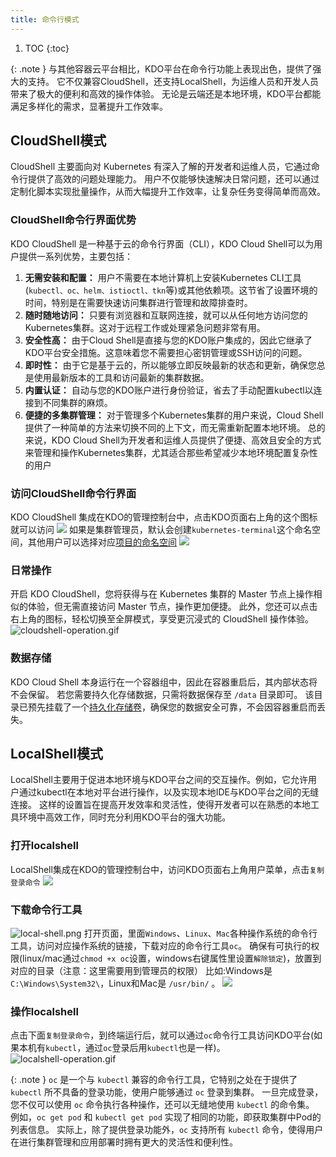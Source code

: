 ```yaml
---
title: 命令行模式
---
```


1. TOC
{:toc}


{: .note }
与其他容器云平台相比，KDO平台在命令行功能上表现出色，提供了强大的支持。
它不仅兼容CloudShell，还支持LocalShell，为运维人员和开发人员带来了极大的便利和高效的操作体验。
无论是云端还是本地环境，KDO平台都能满足多样化的需求，显著提升工作效率。


## CloudShell模式
CloudShell 主要面向对 Kubernetes 有深入了解的开发者和运维人员，它通过命令行提供了高效的问题处理能力。
用户不仅能够快速解决日常问题，还可以通过定制化脚本实现批量操作，从而大幅提升工作效率，让复杂任务变得简单而高效。

### CloudShell命令行界面优势
KDO CloudShell 是一种基于云的命令行界面（CLI），KDO Cloud Shell可以为用户提供一系列优势，主要包括：
1. **无需安装和配置：** 用户不需要在本地计算机上安装Kubernetes CLI工具(`kubectl、oc、helm、istioctl、tkn`等)或其他依赖项。这节省了设置环境的时间，特别是在需要快速访问集群进行管理和故障排查时。
2. **随时随地访问：** 只要有浏览器和互联网连接，就可以从任何地方访问您的Kubernetes集群。这对于远程工作或处理紧急问题非常有用。
3. **安全性高：** 由于Cloud Shell是直接与您的KDO账户集成的，因此它继承了KDO平台安全措施。这意味着您不需要担心密钥管理或SSH访问的问题。
4. **即时性：** 由于它是基于云的，所以能够立即反映最新的状态和更新，确保您总是使用最新版本的工具和访问最新的集群数据。
5. **内置认证：** 自动与您的KDO账户进行身份验证，省去了手动配置kubectl以连接到不同集群的麻烦。
6. **便捷的多集群管理：** 对于管理多个Kubernetes集群的用户来说，Cloud Shell提供了一种简单的方法来切换不同的上下文，而无需重新配置本地环境。
总的来说，KDO Cloud Shell为开发者和运维人员提供了便捷、高效且安全的方式来管理和操作Kubernetes集群，尤其适合那些希望减少本地环境配置复杂性的用户

### 访问CloudShell命令行界面
KDO CloudShell 集成在KDO的管理控制台中，点击KDO页面右上角的这个图标就可以访问
![](img/open-terminal.png)
如果是集群管理员，默认会创建`kubernetes-terminal`这个命名空间，其他用户可以选择对应[项目的命名空间](../devops/project-manage)
![](img/create-terminal.png)

### 日常操作
开启 KDO CloudShell，您将获得与在 Kubernetes 集群的 Master 节点上操作相似的体验，但无需直接访问 Master 节点，操作更加便捷。
此外，您还可以点击右上角的图标，轻松切换至全屏模式，享受更沉浸式的 CloudShell 操作体验。
![cloudshell-operation.gif](img/cloudshell-operation.gif)

### 数据存储
KDO Cloud Shell 本身运行在一个容器组中，因此在容器重启后，其内部状态将不会保留。
若您需要持久化存储数据，只需将数据保存至 `/data` 目录即可。
该目录已预先挂载了一个[持久化存储卷](../storage)，确保您的数据安全可靠，不会因容器重启而丢失。


## LocalShell模式
LocalShell主要用于促进本地环境与KDO平台之间的交互操作。例如，它允许用户通过kubectl在本地对平台进行操作，以及实现本地IDE与KDO平台之间的无缝连接。
这样的设置旨在提高开发效率和灵活性，使得开发者可以在熟悉的本地工具环境中高效工作，同时充分利用KDO平台的强大功能。

### 打开localshell
LocalShell集成在KDO的管理控制台中，访问KDO页面右上角用户菜单，点击`复制登录命令`
![](img/open-local-shell.png)


### 下载命令行工具
![local-shell.png](img/local-shell.png)
打开页面，里面`Windows`、`Linux`、`Mac`各种操作系统的命令行工具，访问对应操作系统的链接，下载对应的命令行工具`oc`。
确保有可执行的权限(linux/mac通过`chmod +x oc`设置，windows右键属性里设置`解除锁定`)，放置到对应的目录（注意：这里需要用到管理员的权限）
比如:Windows是`C:\Windows\System32\`，Linux和Mac是 `/usr/bin/` 。
![](img/windows-unlock.png)

### 操作localshell
点击下面`复制登录命令`，到终端运行后，就可以通过`oc`命令行工具访问KDO平台(如果本机有`kubectl`，通过`oc`登录后用`kubectl`也是一样)。
![localshell-operation.gif](img/localshell-operation.gif)

{: .note }
`oc` 是一个与 `kubectl` 兼容的命令行工具，它特别之处在于提供了 `kubectl` 所不具备的登录功能，使用户能够通过 `oc` 登录到集群。
一旦完成登录，您不仅可以使用 `oc` 命令执行各种操作，还可以无缝地使用 `kubectl` 的命令集。
例如，`oc get pod` 和 `kubectl get pod` 实现了相同的功能，即获取集群中Pod的列表信息。
实际上，除了提供登录功能外，`oc` 支持所有 `kubectl` 命令，使得用户在进行集群管理和应用部署时拥有更大的灵活性和便利性。